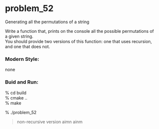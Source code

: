 problem_52
===============

Generating all the permutations of a string  

Write a function that, prints on the console all the possible permutations of a given string.   
You should provide two versions of this function: one that uses recursion, and one that does not.


### Modern Style:  
none

### Buid and Run:  
% cd build  
% cmake ..  
% make  

% ./problem_52 
> non-recursive version
> aimn
> ainm

